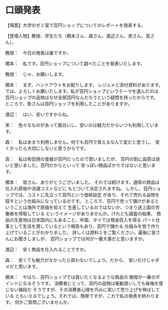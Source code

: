 # 口頭発表

【場面】大学のゼミ室で百円ショップについてのレポートを発表する。

【登場人物】教授、学生たち（橋本さん、森さん、渡辺さん、宋さん、高さん）。

教授：　今日の発表は誰ですか。

橋本：　私です。百円ショップについて調べたことを発表いたします。

教授：　じゃ、お願いします。

橋本：　まず、ハンドアウトをお配りします。
レジュメと添付資料があります。
では、よろしくお願いたします。私が百円ショップというテーマを選んだのは
百円ショップの品物はなぜ全部百円なんだろうという疑問を持ったからです。
ところで、皆さんは百円ショップを利用したことがありますか。

渡辺：　はい、安いですからね。

宋：　色々なものがあって面白いし、安いのは魅力だからいつも利用しています。

森：　私はあまり利用しません。何でも百円で買えるなんて変だと思うし、
安くかったら大切にしないと思うからです。

高：　私は有田焼の食器が百円だったので買いましたが、
百円の割に品質は良いと思いました。百円だからといって
安っぽい商品ばかりではないと思います。

橋本：　皆さん、ありがとうございました。
それでは続けます。通常の商品は仕入れ原価や流通コストなどに
もとづいて決定されますね。
しかし、百円ショップでは、コストに先立って百円という価格設定
があり、それで売れる品物を探すという仕組みになっているのです。
ところで、百円で売って儲けがあるということは海外で原価を抑えて
生産しているのではないか、つまり途上国の労働者を搾取している
というイメージがありませんか。けれども調査の結果、
商品の生産地は日本国内にもあること、中国、タイでは現金収入を得る
パート仕事として生活を潤しているという報告もあり、百円で儲かる
仕組みを皆で作り上げていることがわかりました。
詳しくは資料１をご覧ください。最後に皆さんにお聞きしましが、
百円ショップでは何が一番大事だと思いますか。

渡辺：　安く商品を仕入れることですか。

森：　安くても魅力がなかったら買わないでしょう。だから、
安いだけじゃダメだと思います。

橋本：　やはり、百円ショップでは買いたくなるような商品の
開発が一番のポイントになるそうです。
消費者にとって、百円の品物は衝動買いしても後悔を感じない値段だ
そうですが、その消費者心理を巧みに突いて売り上げを伸ばしている
ともいえるでしょう。それでは、簡単ですが、これで私の発表を終わります。
何かご質問ございませんか。
